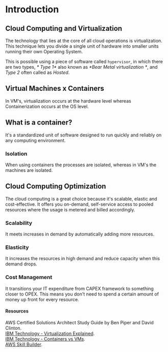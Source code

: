 # Introduction

## Cloud Computing and Virtualization

The technology that lies at the core of all cloud operations is virtualization.\
This technique lets you divide a single unit of hardware into smaller units running their own Operating System.

This is possible using a piece of software called `hypervisor`, in which there are two types,
_* Type 1*_ also known as _*Bear Metal virtualization *_, and _*Type 2*_ often called as _*Hosted*_.

## Virtual Machines x Containers

In VM's, virtualization occurs at the hardware level whereas Containerization occurs at the OS level.

## What is a container?

It's a standardized unit of software designed to run quickly and reliably on any computing environment.

### Isolation
When using containers the processes are isolated, whereas in VM's the machines are isolated.

## Cloud Computing Optimization

The cloud computing is a great choice because it's scalable, elastic and cost-effective. It offers you on-demand,
self-service access to pooled resources where the usage is metered and billed accordingly.

### Scalability

It meets increases in demand by automatically adding more resources.

### Elasticity

It increases the resources in high demand and reduce capacity when this demand drops.

### Cost Management

It transitions your IT expenditure from CAPEX framework to something closer to OPEX.
This means you don't need to spend a certain amount of money up front for every resource.

#### Resources

AWS Certified Solutions Architect Study Guide by Ben Piper and David Clinton.\
[IBM Technology - Virtualization Explained](https://www.youtube.com/watch?v=FZR0rG3HKIk).\
[IBM Technology - Containers vs VMs](https://www.youtube.com/watch?v=cjXI-yxqGTI).\
[AWS Skill Builder](https://explore.skillbuilder.aws/learn/course/106/play/233/introduction-to-containers).

